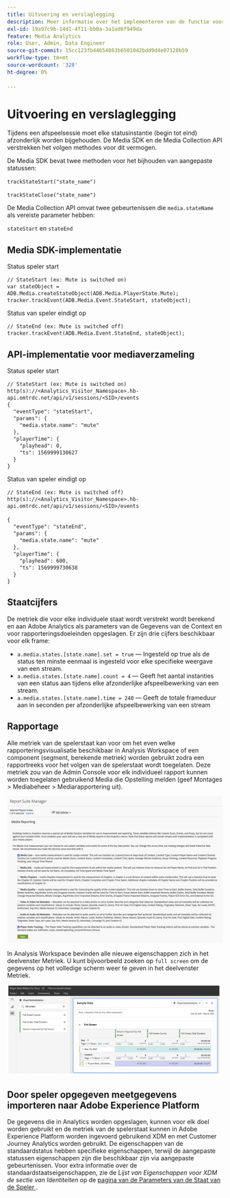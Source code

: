 ```yaml
---
title: Uitvoering en verslaglegging
description: Meer informatie over het implementeren van de functie voor het bijhouden van de spelerstatus, waaronder .
exl-id: 19a97c9b-14d1-4f11-bb0a-3a1ad6f949da
feature: Media Analytics
role: User, Admin, Data Engineer
source-git-commit: 15cc123fb44654083b6501042bdd9d4e07128b59
workflow-type: tm+mt
source-wordcount: '328'
ht-degree: 0%

---
```


# Uitvoering en verslaglegging

Tijdens een afspeelsessie moet elke statusinstantie (begin tot eind) afzonderlijk worden bijgehouden. De Media SDK en de Media Collection API verstrekken het volgen methodes voor dit vermogen.

De Media SDK bevat twee methoden voor het bijhouden van aangepaste statussen:

`trackStateStart("state_name")`

`trackStateClose("state_name")`


De Media Collection API omvat twee gebeurtenissen die `media.stateName` als vereiste parameter hebben:

`stateStart` en `stateEnd`

## Media SDK-implementatie

Status speler start

```
// StateStart (ex: Mute is switched on)
var stateObject = ADB.Media.createStateObject(ADB.Media.PlayerState.Mute);
tracker.trackEvent(ADB.Media.Event.StateStart, stateObject);
```

Status van speler eindigt op

```
// StateEnd (ex: Mute is switched off)
tracker.trackEvent(ADB.Media.Event.StateEnd, stateObject);
```


## API-implementatie voor mediaverzameling

Status speler start

```
// StateStart (ex: Mute is switched on)
http(s)://<Analytics_Visitor_Namespace>.hb-api.omtrdc.net/api/v1/sessions/<SID>/events
{
  "eventType": "stateStart",
  "params": {
    "media.state.name": "mute"
  },
  "playerTime": {
    "playhead": 0,
    "ts": 1569999130627
  }
}
```

Status van speler eindigt op

```
// StateEnd (ex: Mute is switched off)
http(s)://<Analytics_Visitor_Namespace>.hb-api.omtrdc.net/api/v1/sessions/<SID>/events

{
  "eventType": "stateEnd",
  "params": {
    "media.state.name": "mute"
  },
  "playerTime": {
    "playhead": 600,
    "ts": 1569999730638
  }
}
```

## Staatcijfers

De metriek die voor elke individuele staat wordt verstrekt wordt berekend en aan Adobe Analytics als parameters van de Gegevens van de Context en voor rapporteringsdoeleinden opgeslagen. Er zijn drie cijfers beschikbaar voor elk frame:

* `a.media.states.[state.name].set = true` — Ingesteld op true als de status ten minste eenmaal is ingesteld voor elke specifieke weergave van een stream.
* `a.media.states.[state.name].count = 4` — Geeft het aantal instanties van een status aan tijdens elke afzonderlijke afspeelbewerking van een stream.
* `a.media.states.[state.name].time = 240` — Geeft de totale frameduur aan in seconden per afzonderlijke afspeelbewerking van een stream

## Rapportage

Alle metriek van de spelerstaat kan voor om het even welke rapporteringsvisualisatie beschikbaar in Analysis Workspace of een component (segment, berekende metriek) worden gebruikt zodra een rapportreeks voor het volgen van de spelerstaat wordt toegelaten. Deze metriek zou van de Admin Console voor elk individueel rapport kunnen worden toegelaten gebruikend Media die Opstelling melden (geef Montages > Mediabeheer > Mediarapportering uit).

![](assets/report-setup.png)

In Analysis Workspace bevinden alle nieuwe eigenschappen zich in het deelvenster Metriek. U kunt bijvoorbeeld zoeken op `full screen` om de gegevens op het volledige scherm weer te geven in het deelvenster Metriek.

![](assets/full-screen-report.png)

## Door speler opgegeven meetgegevens importeren naar Adobe Experience Platform

De gegevens die in Analytics worden opgeslagen, kunnen voor elk doel worden gebruikt en de metriek van de spelerstaat kunnen in Adobe Experience Platform worden ingevoerd gebruikend XDM en met Customer Journey Analytics worden gebruikt. De eigenschappen van de standaardstatus hebben specifieke eigenschappen, terwijl de aangepaste statussen eigenschappen zijn die beschikbaar zijn via aangepaste gebeurtenissen. Voor extra informatie over de standaardstaatseigenschappen, zie de *Lijst van Eigenschappen voor XDM de sectie van Identiteiten* op de [ pagina van de Parameters van de Staat van de Speler ](/help/implementation/variables/player-state-parameters.md).
